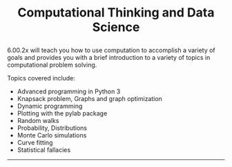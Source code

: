 <h1>
<p align = 'center'>
Computational Thinking and Data Science
</p>
</h1>

6.00.2x will teach you how to use computation to accomplish a variety of goals and provides you with a brief introduction to a variety of topics in computational problem solving.

Topics covered include:

- Advanced programming in Python 3
- Knapsack problem, Graphs and graph optimization
- Dynamic programming
- Plotting with the pylab package
- Random walks
- Probability, Distributions
- Monte Carlo simulations
- Curve fitting
- Statistical fallacies

---
